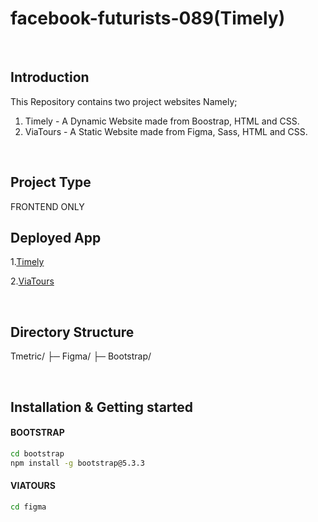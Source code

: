 # facebook-futurists-089(Timely)
<br>

## Introduction

This Repository contains two project websites Namely;
1. Timely - A Dynamic Website made from Boostrap, HTML and CSS.
2. ViaTours - A Static Website made from Figma, Sass, HTML and CSS.
<br>

## Project Type
FRONTEND ONLY
<br>

## Deployed App
1.[Timely](https://your-deployed-app-url.com)

2.[ViaTours](https://figma-facebook-futureists-089.netlify.app/)

<br>

## Directory Structure


Tmetric/
├─ Figma/
├─ Bootstrap/

<br>

## Installation & Getting started

#### BOOTSTRAP 

```bash
cd bootstrap
npm install -g bootstrap@5.3.3

```

#### VIATOURS
```bash
cd figma
```

